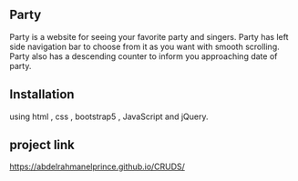 ## Party
Party is a website for seeing your favorite party and singers.
Party has left side navigation bar to choose from it as you want with smooth scrolling.
Party also has a descending counter to inform you approaching date of party.

## Installation
using html , css , bootstrap5 , JavaScript and jQuery.


## project link
https://abdelrahmanelprince.github.io/CRUDS/
